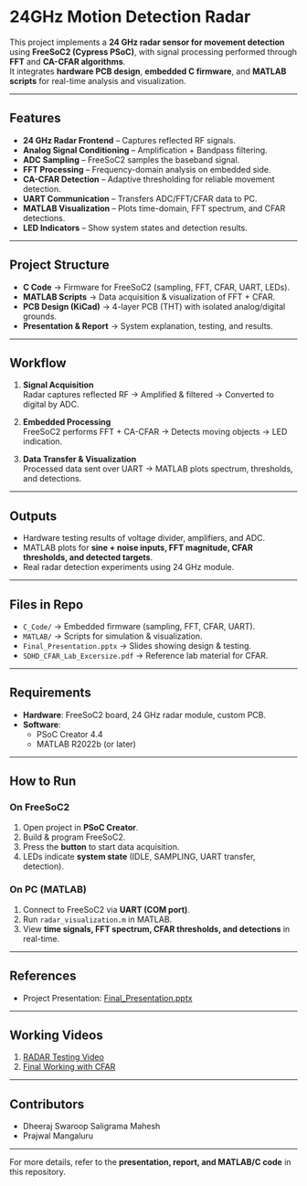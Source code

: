 # 24GHz Motion Detection Radar

This project implements a **24 GHz radar sensor for movement detection** using **FreeSoC2 (Cypress PSoC)**, with signal processing performed through **FFT** and **CA-CFAR algorithms**.  
It integrates **hardware PCB design**, **embedded C firmware**, and **MATLAB scripts** for real-time analysis and visualization.

---

## Features
- **24 GHz Radar Frontend** – Captures reflected RF signals.
- **Analog Signal Conditioning** – Amplification + Bandpass filtering.
- **ADC Sampling** – FreeSoC2 samples the baseband signal.
- **FFT Processing** – Frequency-domain analysis on embedded side.
- **CA-CFAR Detection** – Adaptive thresholding for reliable movement detection.
- **UART Communication** – Transfers ADC/FFT/CFAR data to PC.
- **MATLAB Visualization** – Plots time-domain, FFT spectrum, and CFAR detections.
- **LED Indicators** – Show system states and detection results.

---

## Project Structure
- **C Code** → Firmware for FreeSoC2 (sampling, FFT, CFAR, UART, LEDs).
- **MATLAB Scripts** → Data acquisition & visualization of FFT + CFAR.
- **PCB Design (KiCad)** → 4-layer PCB (THT) with isolated analog/digital grounds.
- **Presentation & Report** → System explanation, testing, and results.

---

## Workflow
1. **Signal Acquisition**  
   Radar captures reflected RF → Amplified & filtered → Converted to digital by ADC.  

2. **Embedded Processing**  
   FreeSoC2 performs FFT + CA-CFAR → Detects moving objects → LED indication.  

3. **Data Transfer & Visualization**  
   Processed data sent over UART → MATLAB plots spectrum, thresholds, and detections.  

---

## Outputs
- Hardware testing results of voltage divider, amplifiers, and ADC.  
- MATLAB plots for **sine + noise inputs, FFT magnitude, CFAR thresholds, and detected targets**.  
- Real radar detection experiments using 24 GHz module.  

---

## Files in Repo
- `C_Code/` → Embedded firmware (sampling, FFT, CFAR, UART).  
- `MATLAB/` → Scripts for simulation & visualization.  
- `Final_Presentation.pptx` → Slides showing design & testing.  
- `SDHD_CFAR_Lab_Excersize.pdf` → Reference lab material for CFAR.  

---

## Requirements
- **Hardware**: FreeSoC2 board, 24 GHz radar module, custom PCB.  
- **Software**:  
  - PSoC Creator 4.4  
  - MATLAB R2022b (or later)  

---

## How to Run
### On FreeSoC2
1. Open project in **PSoC Creator**.  
2. Build & program FreeSoC2.  
3. Press the **button** to start data acquisition.  
4. LEDs indicate **system state** (IDLE, SAMPLING, UART transfer, detection).  

### On PC (MATLAB)
1. Connect to FreeSoC2 via **UART (COM port)**.  
2. Run `radar_visualization.m` in MATLAB.  
3. View **time signals, FFT spectrum, CFAR thresholds, and detections** in real-time.  

---

## References
- Project Presentation: [Final_Presentation.pptx](./Final_Presentation.pptx)  

---

## Working Videos
1. [RADAR Testing Video](https://youtu.be/QEi5VdX2Rts)
2. [Final Working with CFAR](https://youtu.be/P_1PikC-du8?si=aujpoiVXmP4m2WWZ)

---

## Contributors
- Dheeraj Swaroop Saligrama Mahesh  
- Prajwal Mangaluru  

---

For more details, refer to the **presentation, report, and MATLAB/C code** in this repository.
